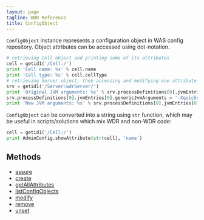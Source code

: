 ```yaml
---
layout: page
tagline: WDR Reference
title: ConfigObject
---
```


`ConfigObject` instance represents a configuration object in WAS config repository. Object attributes can be accessed using dot-notation.

```python
# retrieving Cell object and printing some of its attributes
cell = getid1('/Cell:/')
print 'Cell name: %s' % cell.name
print 'Cell type: %s' % cell.cellType
# retrieving Server object, then accessing and modifying one attribute
srv = getid1('/Server:wdrServer/')
print 'Original JVM arguments: %s' % srv.processDefinitions[0].jvmEntries[0].genericJvmArguments
srv.processDefinitions[0].jvmEntries[0].genericJvmArguments = '-Xquickstart -Xverbosegclog:/tmp/verbosegc'
print 'New JVM arguments: %s' % srv.processDefinitions[0].jvmEntries[0].genericJvmArguments
```

`ConfigObject` can be converted into a string using `str` function, which may be useful in scripts/solutions which mix WDR and non-WDR code:

```python
cell = getid1('/Cell:/')
print AdminConfig.showAttribute(str(cell), 'name')
```

## Methods

* [assure](wdr.config.ConfigObject.assure.html)
* [create](wdr.config.ConfigObject.create.html)
* [getAllAttributes](wdr.config.ConfigObject.getAllAttributes.html)
* [listConfigObjects](wdr.config.ConfigObject.listConfigObjects.html)
* [modify](wdr.config.ConfigObject.modify.html)
* [remove](wdr.config.ConfigObject.remove.html)
* [unset](wdr.config.ConfigObject.unset.html)

